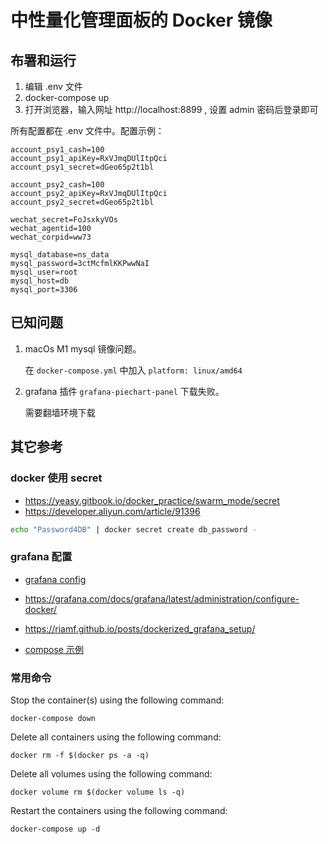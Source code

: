 # 中性量化管理面板的 Docker 镜像

## 布署和运行

1. 编辑 .env 文件
2. docker-compose up
3. 打开浏览器，输入网址 http://localhost:8899 , 设置 admin 密码后登录即可

所有配置都在 .env 文件中。配置示例：
```
account_psy1_cash=100
account_psy1_apiKey=RxVJmqDUlItpQci
account_psy1_secret=dGeo65p2t1bl

account_psy2_cash=100
account_psy2_apiKey=RxVJmqDUlItpQci
account_psy2_secret=dGeo65p2t1bl

wechat_secret=FoJsxkyVOs
wechat_agentid=100
wechat_corpid=ww73

mysql_database=ns_data
mysql_password=3ctMcfmlKKPwwNaI
mysql_user=root
mysql_host=db
mysql_port=3306
```

## 已知问题

1. macOs M1 mysql 镜像问题。

   在 `docker-compose.yml` 中加入  `platform: linux/amd64`

2. grafana 插件 `grafana-piechart-panel` 下载失败。
   
    需要翻墙环境下载

## 其它参考

### docker 使用 secret
* https://yeasy.gitbook.io/docker_practice/swarm_mode/secret
* https://developer.aliyun.com/article/91396
```bash
echo "Password4DB" | docker secret create db_password -
```

### grafana 配置

* [grafana config](https://github.com/cirocosta/sample-grafana)

* https://grafana.com/docs/grafana/latest/administration/configure-docker/

* https://riamf.github.io/posts/dockerized_grafana_setup/

* [compose 示例](https://github.com/docker/awesome-compose)

### 常用命令

Stop the container(s) using the following command:

`docker-compose down`

Delete all containers using the following command:

`docker rm -f $(docker ps -a -q)`

 Delete all volumes using the following command:

`docker volume rm $(docker volume ls -q)`

 Restart the containers using the following command:

`docker-compose up -d`